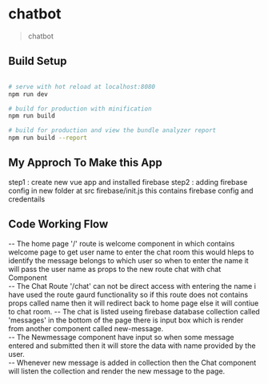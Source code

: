 # chatbot

> chatbot 

## Build Setup

``` bash

# serve with hot reload at localhost:8080
npm run dev

# build for production with minification
npm run build

# build for production and view the bundle analyzer report
npm run build --report

```
## My Approch To Make this App
step1 : create new vue app and installed firebase
step2 : adding firebase config in new folder at src firebase/init.js this contains firebase config and credentails

## Code Working Flow
-- The home page '/' route is welcome component in which contains welcome page to get user name to enter the chat room this would hleps to identify the message belongs to which user so when to enter the name it will pass the user name as props to the new route chat with chat Component <br/>
-- The Chat Route '/chat' can not be direct access with entering the name i have used the route gaurd functionality so if this route does not contains props called name then it will redirect back to home page else it will contiue to chat room.
-- The chat is listed useing firebase database collection called 'messages' in the bottom of the page there is input box which is render from another component called new-message. <br/>
--  The Newmessage component have input so when some message entered and submitted then it will store the data with name provided by the user. <br/>
-- Whenever new message is added in collection then the Chat component will listen the collection and render the new message to the page.<br/>